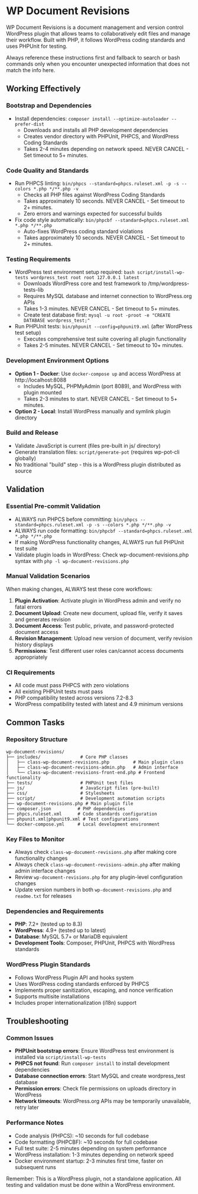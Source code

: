 # WP Document Revisions

WP Document Revisions is a document management and version control WordPress plugin that allows teams to collaboratively edit files and manage their workflow. Built with PHP, it follows WordPress coding standards and uses PHPUnit for testing.

Always reference these instructions first and fallback to search or bash commands only when you encounter unexpected information that does not match the info here.

## Working Effectively

### Bootstrap and Dependencies

- Install dependencies: `composer install --optimize-autoloader --prefer-dist`
    - Downloads and installs all PHP development dependencies
    - Creates vendor directory with PHPUnit, PHPCS, and WordPress Coding Standards
    - Takes 2-4 minutes depending on network speed. NEVER CANCEL - Set timeout to 5+ minutes.

### Code Quality and Standards

- Run PHPCS linting: `bin/phpcs --standard=phpcs.ruleset.xml -p -s --colors *.php */**.php -v`
    - Checks all PHP files against WordPress Coding Standards
    - Takes approximately 10 seconds. NEVER CANCEL - Set timeout to 2+ minutes.
    - Zero errors and warnings expected for successful builds
- Fix code style automatically: `bin/phpcbf --standard=phpcs.ruleset.xml *.php */**.php`
    - Auto-fixes WordPress coding standard violations
    - Takes approximately 10 seconds. NEVER CANCEL - Set timeout to 2+ minutes.

### Testing Requirements

- WordPress test environment setup required: `bash script/install-wp-tests wordpress_test root root 127.0.0.1 latest`
    - Downloads WordPress core and test framework to /tmp/wordpress-tests-lib
    - Requires MySQL database and internet connection to WordPress.org APIs
    - Takes 1-3 minutes. NEVER CANCEL - Set timeout to 5+ minutes.
    - Create test database first: `mysql -u root -proot -e "CREATE DATABASE wordpress_test;"`
- Run PHPUnit tests: `bin/phpunit --config=phpunit9.xml` (after WordPress test setup)
    - Executes comprehensive test suite covering all plugin functionality
    - Takes 2-5 minutes. NEVER CANCEL - Set timeout to 10+ minutes.

### Development Environment Options

- **Option 1 - Docker**: Use `docker-compose up` and access WordPress at http://localhost:8088
    - Includes MySQL, PHPMyAdmin (port 8089), and WordPress with plugin mounted
    - Takes 2-3 minutes to start. NEVER CANCEL - Set timeout to 5+ minutes.
- **Option 2 - Local**: Install WordPress manually and symlink plugin directory

### Build and Release

- Validate JavaScript is current (files pre-built in js/ directory)
- Generate translation files: `script/generate-pot` (requires wp-pot-cli globally)
- No traditional "build" step - this is a WordPress plugin distributed as source

## Validation

### Essential Pre-commit Validation

- ALWAYS run PHPCS before committing: `bin/phpcs --standard=phpcs.ruleset.xml -p -s --colors *.php */**.php -v`
- ALWAYS run code formatting: `bin/phpcbf --standard=phpcs.ruleset.xml *.php */**.php`
- If making WordPress functionality changes, ALWAYS run full PHPUnit test suite
- Validate plugin loads in WordPress: Check wp-document-revisions.php syntax with `php -l wp-document-revisions.php`

### Manual Validation Scenarios

When making changes, ALWAYS test these core workflows:

1. **Plugin Activation**: Activate plugin in WordPress admin and verify no fatal errors
2. **Document Upload**: Create new document, upload file, verify it saves and generates revision
3. **Document Access**: Test public, private, and password-protected document access
4. **Revision Management**: Upload new version of document, verify revision history displays
5. **Permissions**: Test different user roles can/cannot access documents appropriately

### CI Requirements

- All code must pass PHPCS with zero violations
- All existing PHPUnit tests must pass
- PHP compatibility tested across versions 7.2-8.3
- WordPress compatibility tested with latest and 4.9 minimum versions

## Common Tasks

### Repository Structure

```
wp-document-revisions/
├── includes/               # Core PHP classes
│   ├── class-wp-document-revisions.php         # Main plugin class
│   ├── class-wp-document-revisions-admin.php   # Admin interface
│   └── class-wp-document-revisions-front-end.php # Frontend functionality
├── tests/                  # PHPUnit test files
├── js/                     # JavaScript files (pre-built)
├── css/                    # Stylesheets
├── script/                 # Development automation scripts
├── wp-document-revisions.php # Main plugin file
├── composer.json          # PHP dependencies
├── phpcs.ruleset.xml      # Code standards configuration
├── phpunit.xml|phpunit9.xml # Test configurations
└── docker-compose.yml     # Local development environment
```

### Key Files to Monitor

- Always check `class-wp-document-revisions.php` after making core functionality changes
- Always check `class-wp-document-revisions-admin.php` after making admin interface changes
- Review `wp-document-revisions.php` for any plugin-level configuration changes
- Update version numbers in both `wp-document-revisions.php` and `readme.txt` for releases

### Dependencies and Requirements

- **PHP**: 7.2+ (tested up to 8.3)
- **WordPress**: 4.9+ (tested up to latest)
- **Database**: MySQL 5.7+ or MariaDB equivalent
- **Development Tools**: Composer, PHPUnit, PHPCS with WordPress standards

### WordPress Plugin Standards

- Follows WordPress Plugin API and hooks system
- Uses WordPress coding standards enforced by PHPCS
- Implements proper sanitization, escaping, and nonce verification
- Supports multisite installations
- Includes proper internationalization (i18n) support

## Troubleshooting

### Common Issues

- **PHPUnit bootstrap errors**: Ensure WordPress test environment is installed via `script/install-wp-tests`
- **PHPCS not found**: Run `composer install` to install development dependencies
- **Database connection errors**: Start MySQL and create wordpress_test database
- **Permission errors**: Check file permissions on uploads directory in WordPress
- **Network timeouts**: WordPress.org APIs may be temporarily unavailable, retry later

### Performance Notes

- Code analysis (PHPCS): ~10 seconds for full codebase
- Code formatting (PHPCBF): ~10 seconds for full codebase
- Full test suite: 2-5 minutes depending on system performance
- WordPress installation: 1-3 minutes depending on network speed
- Docker environment startup: 2-3 minutes first time, faster on subsequent runs

Remember: This is a WordPress plugin, not a standalone application. All testing and validation must be done within a WordPress environment.
